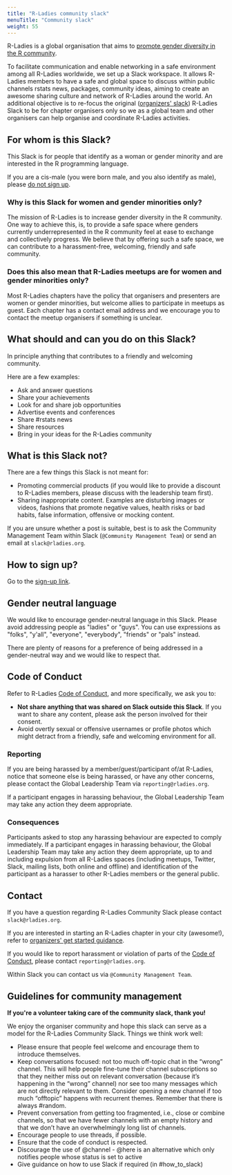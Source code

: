 ```yaml
---
title: "R-Ladies community slack"
menuTitle: "Community slack"
weight: 55
---
```


R-Ladies is a global organisation that aims to [promote gender diversity in the R community](/about/mission). 

To facilitate communication and enable networking in a safe environment among all R-Ladies worldwide, we set up a Slack workspace. It allows R-Ladies members to have a safe and global space to discuss within public channels rstats news, packages, community ideas, aiming to create an awesome sharing culture and network of R-Ladies around the world. An additional objective is to re-focus the original ([organizers' slack](/tech/accounts/#slack)) R-Ladies Slack to be for chapter organisers only so we as a global team and other organisers can help organise and coordinate R-Ladies activities. 



## For whom is this Slack?

This Slack is for people that identify as a woman or gender minority and are interested in the R programming language. 

If you are a cis-male (you were born male, and you also identify as male), please [do not sign up](/ally).

### Why is this Slack for women and gender minorities only? 

The mission of R-Ladies is to increase gender diversity in the R community. One way to achieve this, is, to provide a safe space where genders currently underrepresented in the R community feel at ease to exchange and collectively progress. We believe that by offering such a safe space, we can contribute to a harassment-free, welcoming, friendly and safe community. 
 
###  Does this also mean that R-Ladies meetups are for women and gender minorities only? 

Most R-Ladies chapters have the policy that organisers and presenters are women or gender minorities, but welcome allies to participate in meetups as guest. Each chapter has a contact email address and we encourage you to contact the meetup organisers if something is unclear. 


## What should and can you do on this Slack?

In principle anything that contributes to a friendly and welcoming community.  

Here are a few examples:

* Ask and answer questions
* Share your achievements
* Look for and share job opportunities
* Advertise events and conferences
* Share #rstats news
* Share resources
* Bring in your ideas for the R-Ladies community

## What is this Slack not?

There are a few things this Slack is not meant for:

* Promoting commercial products (if you would like to provide a discount to R-Ladies members, please discuss with the leadership team first).
* Sharing inappropriate content. Examples are disturbing images or videos, fashions that promote negative values, health risks or bad habits, false information, offensive or mocking content.

If you are unsure whether a post is suitable, best is to ask the Community Management Team within Slack (`@Community Management Team`) or send an email at `slack@rladies.org`.

## How to sign up?

Go to the [sign-up link](https://rladies.org/community-slack-form).

## Gender neutral language

We would like to encourage gender-neutral language in this Slack. Please avoid addressing people as "ladies" or "guys". You can use expressions as "folks", "y'all", "everyone", "everybody", "friends" or "pals"  instead.

There are plenty of reasons for a preference of being addressed in a gender-neutral way and we would like to respect that.

## Code of Conduct

Refer to R-Ladies [Code of Conduct](/about/coc/), and more specifically, we ask you to:

* **Not share anything that was shared on Slack outside this Slack**. If you want to share any content, please ask the person involved for their consent.
* Avoid overtly sexual or offensive usernames or profile photos which might detract from a friendly, safe and welcoming environment for all.

### Reporting

If you are being harassed by a member/guest/participant of/at R-Ladies, notice that someone else is being harassed, or have any other concerns, please contact the Global Leadership Team via `reporting@rladies.org`.

If a participant engages in harassing behaviour, the Global Leadership Team may take any action they deem appropriate.

### Consequences

Participants asked to stop any harassing behaviour are expected to comply immediately. If a participant engages in harassing behaviour, the Global Leadership Team may take any action they deem appropriate, up to and including expulsion from all R-Ladies spaces (including meetups, Twitter, Slack, mailing lists, both online and offline) and identification of the participant as a harasser to other R-Ladies members or the general public.

## Contact

If you have a question regarding R-Ladies Community Slack please contact `slack@rladies.org`.

If you are interested in starting an R-Ladies chapter in your city (awesome!), refer to [organizers' get started guidance](/organization/intro/get-started/).

If you would like to report harassment or violation of parts of the [Code of Conduct](/about/coc/), please contact `reporting@rladies.org`.

Within Slack you can contact us via `@Community Management Team`.

## Guidelines for community management

**If you're a volunteer taking care of the community slack, thank you!**

We enjoy the organiser community and hope this slack can serve as a model for the R-Ladies Community Slack. Things we think work well:

* Please ensure that people feel welcome and encourage them to introduce themselves.
* Keep conversations focused: not too much off-topic chat in the “wrong” channel.  This will help people fine-tune their channel subscriptions so that they neither miss out on relevant conversation (because it’s happening in the “wrong” channel) nor see too many messages which are not directly relevant to them.  Consider opening a new channel if too much “offtopic” happens with recurrent themes. Remember that there is always #random.
* Prevent conversation from getting too fragmented, i.e., close or combine channels, so that we have fewer channels with an empty history and that we don’t have an overwhelmingly long list of channels.
* Encourage people to use threads, if possible.
* Ensure that the code of conduct is respected. 
* Discourage the use of @channel - @here is an alternative which only notifies people whose status is set to active
* Give guidance on how to use Slack if required (in #how_to_slack)


